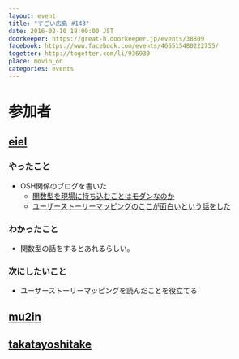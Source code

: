 ```yaml
---
layout: event
title: "すごい広島 #143"
date: 2016-02-10 18:00:00 JST
doorkeeper: https://great-h.doorkeeper.jp/events/38809
facebook: https://www.facebook.com/events/466515480222755/
togetter: http://togetter.com/li/936939
place: movin_on
categories: events
---
```


# 参加者


## [eiel](http://eiel.info/)

### やったこと

* OSH関係のブログを書いた
  * [関数型を現場に持ち込むことはモダンなのか](https://github.com/great-h/great-h.github.io/issues/1761)
  * [ユーザーストーリーマッピングのここが面白いという話をした](http://blog.eiel.info/blog/2016/02/10/user-story-mapping/)

### わかったこと

* 関数型の話をするとあれるらしい。

### 次にしたいこと

* ユーザーストーリーマッピングを読んだことを役立てる

## [mu2in](http://twitter.com/mu2in)


## [takatayoshitake](http://twitter.com/takatayoshitake)
